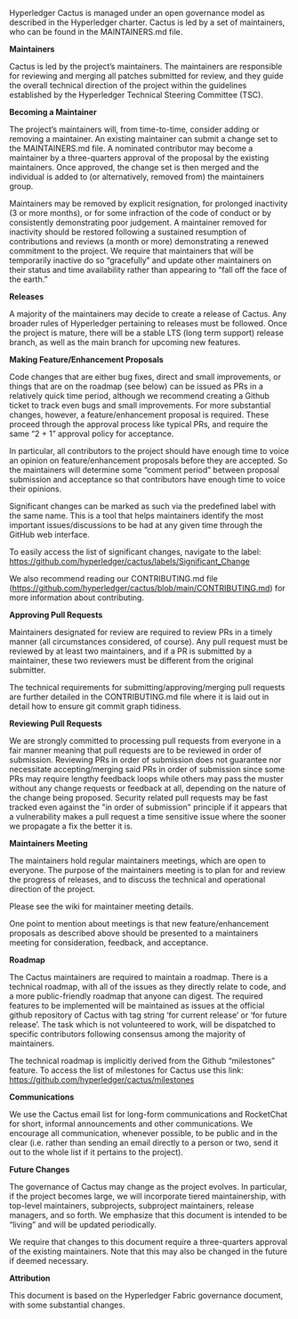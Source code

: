 Hyperledger Cactus is managed under an open governance model as described in the Hyperledger charter. Cactus is led by a set of maintainers, who can be found in the MAINTAINERS.md file.

**Maintainers**

Cactus is led by the project’s maintainers. The maintainers are responsible for reviewing and merging all patches submitted for review, and they guide the overall technical direction of the project within the guidelines established by the Hyperledger Technical Steering Committee (TSC).

**Becoming a Maintainer**

The project’s maintainers will, from time-to-time, consider adding or removing a maintainer. An existing maintainer can submit a change set to the MAINTAINERS.md file. A nominated contributor may become a maintainer by a three-quarters approval of the proposal by the existing maintainers. Once approved, the change set is then merged and the individual is added to (or alternatively, removed from) the maintainers group.

Maintainers may be removed by explicit resignation, for prolonged inactivity (3 or more months), or for some infraction of the code of conduct or by consistently demonstrating poor judgement. A maintainer removed for inactivity should be restored following a sustained resumption of contributions and reviews (a month or more) demonstrating a renewed commitment to the project.  We require that maintainers that will be temporarily inactive do so “gracefully” and update other maintainers on their status and time availability rather than appearing to “fall off the face of the earth.”

**Releases**

A majority of the maintainers may decide to create a release of Cactus.  Any broader rules of Hyperledger pertaining to releases must be followed.  Once the project is mature, there will be a stable LTS (long term support) release branch, as well as the main branch for upcoming new features.

**Making Feature/Enhancement Proposals**

Code changes that are either bug fixes, direct and small improvements, or things that are on the roadmap (see below) can be issued as PRs in a relatively quick time period, although we recommend creating a Github ticket to track even bugs and small improvements.  For more substantial changes, however, a feature/enhancement proposal is required.  These proceed through the approval process like typical PRs, and require the same “2 + 1” approval policy for acceptance.

In particular, all contributors to the project should have enough time to voice an opinion on feature/enhancement proposals before they are accepted.  So the maintainers will determine some “comment period” between proposal submission and acceptance so that contributors have enough time to voice their opinions.

Significant changes can be marked as such via the predefined label with the same name. This is a tool that helps maintainers identify the most important issues/discussions to be had at any given time through the GitHub web interface.

To easily access the list of significant changes, navigate to the label:
https://github.com/hyperledger/cactus/labels/Significant_Change

We also recommend reading our CONTRIBUTING.md file (https://github.com/hyperledger/cactus/blob/main/CONTRIBUTING.md) for more information about contributing.

**Approving Pull Requests**

Maintainers designated for review are required to review PRs in a timely manner (all circumstances considered, of course).  Any pull request must be reviewed by at least two maintainers, and if a PR is submitted by a maintainer, these two reviewers must be different from the original submitter.

The technical requirements for submitting/approving/merging pull requests are further detailed in the CONTRIBUTING.md file where it is laid out in detail how to ensure git commit graph tidiness.

**Reviewing Pull Requests**

We are strongly committed to processing pull requests from everyone in a fair manner meaning that pull requests are to be
reviewed in order of submission.
Reviewing PRs in order of submission does not guarantee nor necessitate accepting/merging said PRs in order of submission
since some PRs may require lengthy feedback loops while others may pass the muster without any change requests or
feedback at all, depending on the nature of the change being proposed.
Security related pull requests may be fast tracked even against the "in order of submission" principle if it appears
that a vulnerability makes a pull request a time sensitive issue where the sooner we propagate a fix the better it is.

**Maintainers Meeting**

The maintainers hold regular maintainers meetings, which are open to everyone. The purpose of the maintainers meeting is to plan for and review the progress of releases, and to discuss the technical and operational direction of the project.

Please see the wiki for maintainer meeting details.

One point to mention about meetings is that new feature/enhancement proposals as described above should be presented to a maintainers meeting for consideration, feedback, and acceptance.

**Roadmap**

The Cactus maintainers are required to maintain a roadmap.  There is a technical roadmap, with all of the issues as they directly relate to code, and a more public-friendly roadmap that anyone can digest.  The required features to be implemented will be maintained as issues at the official github repository of Cactus with tag string ‘for current release’ or ‘for future release’. The task which is not volunteered to work, will be dispatched to specific contributors following consensus among the majority of maintainers.

The technical roadmap is implicitly derived from the Github “milestones” feature. To access the list of milestones for Cactus use this link:
https://github.com/hyperledger/cactus/milestones

**Communications**

We use the Cactus email list for long-form communications and RocketChat for short, informal announcements and other communications.  We encourage all communication, whenever possible, to be public and in the clear (i.e. rather than sending an email directly to a person or two, send it out to the whole list if it pertains to the project).

**Future Changes**

The governance of Cactus may change as the project evolves.  In particular, if the project becomes large, we will incorporate tiered maintainership, with top-level maintainers, subprojects, subproject maintainers, release managers, and so forth.  We emphasize that this document is intended to be “living” and will be updated periodically.

We require that changes to this document require a three-quarters approval of the existing maintainers.  Note that this may also be changed in the future if deemed necessary.

**Attribution**

This document is based on the Hyperledger Fabric governance document, with some substantial changes.